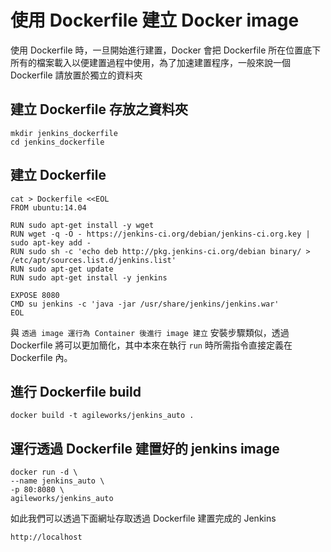 # 使用 Dockerfile 建立 Docker image

使用 Dockerfile 時，一旦開始進行建置，Docker 會把 Dockerfile 所在位置底下所有的檔案載入以便建置過程中使用，為了加速建置程序，一般來說一個 Dockerfile 請放置於獨立的資料夾

## 建立 Dockerfile 存放之資料夾

```
mkdir jenkins_dockerfile
cd jenkins_dockerfile
```

## 建立 Dockerfile

```
cat > Dockerfile <<EOL
FROM ubuntu:14.04

RUN sudo apt-get install -y wget
RUN wget -q -O - https://jenkins-ci.org/debian/jenkins-ci.org.key | sudo apt-key add -
RUN sudo sh -c 'echo deb http://pkg.jenkins-ci.org/debian binary/ > /etc/apt/sources.list.d/jenkins.list'
RUN sudo apt-get update
RUN sudo apt-get install -y jenkins

EXPOSE 8080
CMD su jenkins -c 'java -jar /usr/share/jenkins/jenkins.war'
EOL
```

與 `透過 image 運行為 Container 後進行 image 建立` 安裝步驟類似，透過 Dockerfile 將可以更加簡化，其中本來在執行 `run` 時所需指令直接定義在 Dockerfile 內。

## 進行 Dockerfile build

```
docker build -t agileworks/jenkins_auto .
```

## 運行透過 Dockerfile 建置好的 jenkins image

```
docker run -d \
--name jenkins_auto \
-p 80:8080 \
agileworks/jenkins_auto
```

如此我們可以透過下面網址存取透過 Dockerfile 建置完成的 Jenkins

`http://localhost`

